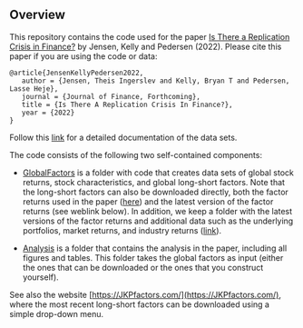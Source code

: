 ## Overview
This repository contains the code used for the paper [Is There a Replication Crisis in Finance?](https://papers.ssrn.com/sol3/papers.cfm?abstract_id=3774514) by Jensen, Kelly and Pedersen (2022). Please cite this paper if you are using the code or data:
```
@article{JensenKellyPedersen2022,
   author = {Jensen, Theis Ingerslev and Kelly, Bryan T and Pedersen, Lasse Heje},
   journal = {Journal of Finance, Forthcoming},
   title = {Is There A Replication Crisis In Finance?},
   year = {2022}
}
```
Follow this [link](https://www.dropbox.com/sh/61j1v0sieq9z210/AACdJ68fs5_eT_eJMunwMBWia?dl=0) for a detailed documentation of the data sets.

The code consists of the following two self-contained components:

- [GlobalFactors](https://github.com/bkelly-lab/ReplicationCrisis/tree/master/GlobalFactors) is a folder with code that creates data sets of global stock returns, stock characteristics, and global long-short factors. Note that the long-short factors can also be downloaded directly, both the factor returns used in the paper ([here](https://www.dropbox.com/sh/wcrjok1qyxtrasi/AABZ90GDCUvIzDzijt8Qoo3ha?dl=0)) and the latest version of the factor returns (see weblink below). In addition, we keep a folder with the latest versions of the factor returns and additional data such as the underlying portfolios, market returns, and industry returns ([link](https://www.dropbox.com/sh/zvrnbfg6u8ugo8o/AABugE3vXglTg-tr32Wb9-hHa?dl=0)).

- [Analysis](https://github.com/bkelly-lab/ReplicationCrisis/tree/master/Analysis) is a folder that contains the analysis in the paper, including all figures and tables. This folder takes the global factors as input (either the ones that can be downloaded or the ones that you construct yourself). 

See also the website [https://JKPfactors.com/](https://JKPfactors.com/), where the most recent long-short factors can be downloaded using a simple drop-down menu. 

